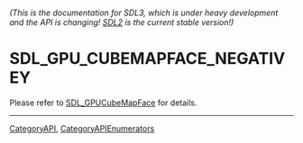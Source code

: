 ###### (This is the documentation for SDL3, which is under heavy development and the API is changing! [SDL2](https://wiki.libsdl.org/SDL2/) is the current stable version!)
# SDL_GPU_CUBEMAPFACE_NEGATIVEY

Please refer to [SDL_GPUCubeMapFace](SDL_GPUCubeMapFace) for details.

----
[CategoryAPI](CategoryAPI), [CategoryAPIEnumerators](CategoryAPIEnumerators)

